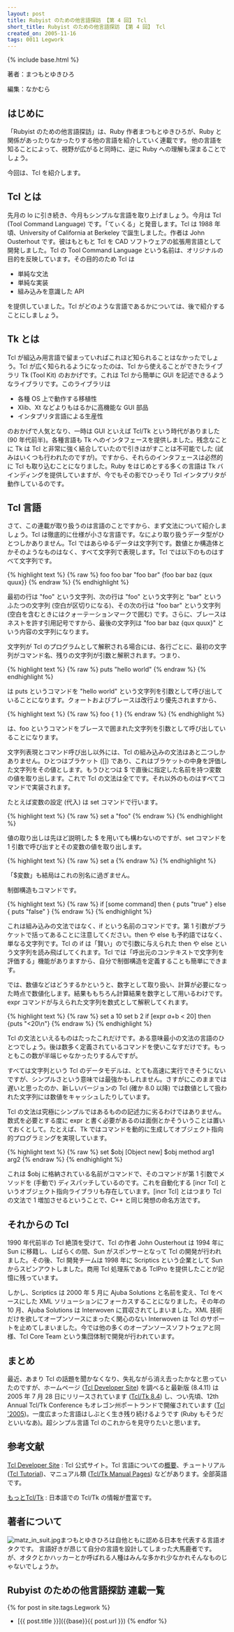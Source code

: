 ```yaml
---
layout: post
title: Rubyist のための他言語探訪 【第 4 回】 Tcl
short_title: Rubyist のための他言語探訪 【第 4 回】 Tcl
created_on: 2005-11-16
tags: 0011 Legwork
---
```

{% include base.html %}


著者：まつもとゆきひろ

編集：なかむら

## はじめに

「Rubyist のための他言語探訪」は、Ruby 作者まつもとゆきひろが、Ruby と関係があったりなかったりする他の言語を紹介していく連載です。
他の言語を知ることによって、視野が広がると同時に、逆に Ruby への理解も深まることでしょう。

今回は、Tcl を紹介します。

## Tcl とは

先月の Io に引き続き、今月もシンプルな言語を取り上げましょう。今月は Tcl (Tool Command Language) です。「てぃくる」と発音します。Tcl は 1988 年頃、University of California at Berkeley で誕生しました。作者は John Ousterhout です。彼はもともと Tcl を CAD ソフトウェアの拡張用言語として開発しました。Tcl の Tool Command Language という名前は、オリジナルの目的を反映しています。その目的のため Tcl は

* 単純な文法
* 単純な実装
* 組み込みを意識した API


を提供していました。Tcl がどのような言語であるかについては、後で紹介することにしましょう。

## Tk とは

Tcl が組込み用言語で留まっていればこれほど知られることはなかったでしょう。Tcl が広く知られるようになったのは、Tcl から使えることができたライブラリ Tk (Tool Kit) のおかげです。これは Tcl から簡単に GUI を記述できるようなライブラリです。このライブラリは

* 各種 OS 上で動作する移植性
* Xlib、Xt などよりもはるかに高機能な GUI 部品
* インタプリタ言語による生産性


のおかげで人気となり、一時は GUI といえば Tcl/Tk という時代がありました (90 年代前半)。各種言語も Tk へのインタフェースを提供しました。残念なことに Tk は Tcl と非常に強く結合していたので引きはがすことは不可能でした (試みはいくつも行われたのですが)。ですから、それらのインタフェースは必然的に Tcl も取り込むことになりました。Ruby をはじめとする多くの言語は Tk バインディングを提供していますが、今でもその影でひっそり Tcl インタプリタが動作しているのです。

## Tcl 言語

さて、この連載が取り扱うのは言語のことですから、まず文法について紹介しましょう。Tcl は徹底的に仕様が小さな言語です。なにより取り扱うデータ型がひとつしかありません。Tcl ではあらゆるデータは文字列です。数値とか構造体とかそのようなものはなく、すべて文字列で表現します。Tcl では以下のものはすべて文字列です。

{% highlight text %}
{% raw %}
 foo
 foo bar
 "foo bar"
 {foo bar baz {qux quux}}
{% endraw %}
{% endhighlight %}


最初の行は "foo" という文字列、次の行は "foo" という文字列と "bar" というふたつの文字列 (空白が区切りになる)、その次の行は "foo bar" という文字列 (空白を含むときにはクォーテーションマークで囲む) です。さらに、ブレースはネストを許す引用記号ですから、最後の文字列は "foo bar baz {qux quux}" という内容の文字列になります。

文字列が Tcl のプログラムとして解釈される場合には、各行ごとに、最初の文字列がコマンド名、残りの文字列が引数と解釈されます。つまり、

{% highlight text %}
{% raw %}
 puts "hello world"
{% endraw %}
{% endhighlight %}


は puts というコマンドを "hello world" という文字列を引数として呼び出していることになります。クォートおよびブレースは改行より優先されますから、

{% highlight text %}
{% raw %}
 foo {
   1
 }
{% endraw %}
{% endhighlight %}


は、foo というコマンドをブレースで囲まれた文字列を引数として呼び出していることになります。

文字列表現とコマンド呼び出し以外には、Tcl の組み込みの文法はあと二つしかありません。ひとつはブラケット ([]) であり、これはブラケットの中身を評価した文字列をその値とします。もうひとつは $ で直後に指定した名前を持つ変数の値を取り出します。これで Tcl の文法は全てです。それ以外のものはすべてコマンドで実装されます。

たとえば変数の設定 (代入) は set コマンドで行います。

{% highlight text %}
{% raw %}
 set a "foo"
{% endraw %}
{% endhighlight %}


値の取り出しは先ほど説明した $ を用いても構わないのですが、set コマンドを 1 引数で呼び出すとその変数の値を取り出します。

{% highlight text %}
{% raw %}
 set a
{% endraw %}
{% endhighlight %}


「$変数」も結局はこれの別名に過ぎません。

制御構造もコマンドです。

{% highlight text %}
{% raw %}
 if [some command] then {
   puts "true"
 } else {
   puts "false"
 }
{% endraw %}
{% endhighlight %}


これは組み込みの文法ではなく、if という名前のコマンドです。第 1 引数がブラケットで括ってあることに注意してください。then や else も予約語ではなく、単なる文字列です。Tcl の if は「賢い」ので引数に与えられた then や else という文字列を読み飛ばしてくれます。Tcl では「呼出元のコンテキストで文字列を評価する」機能がありますから、自分で制御構造を定義することも簡単にできます。

では、数値などはどうするかというと、数字として取り扱い、計算が必要になった時点で数値化します。結果ももちろん計算結果を数字として用いるわけです。expr コマンドが与えられた文字列を数式として解釈してくれます。

{% highlight text %}
{% raw %}
 set a 10
 set b 2
 if [expr $a+$b < 20] then {puts "<20\n"}
{% endraw %}
{% endhighlight %}


Tcl の文法といえるものはたったこれだけです。ある意味最小の文法の言語のひとつでしょう。後は数多く定義されているコマンドを使いこなすだけです。もっともこの数が半端じゃなかったりするんですが。

すべては文字列という Tcl のデータモデルは、とても高速に実行できそうにないですが、シンプルさという意味では最強かもしれません。さすがにこのままでは遅いと思ったのか、新しいバージョンの Tcl (確か 8.0 以降) では数値として扱われた文字列には数値をキャッシュしたりしています。

Tcl の文法は究極にシンプルではあるものの記述力に劣るわけではありません。数式を必要とする度に expr と書く必要があるのは面倒とかそういうことは置いておくとして。たとえば、Tk ではコマンドを動的に生成してオブジェクト指向的プログラミングを実現しています。

{% highlight text %}
{% raw %}
 set $obj [Object new]
 $obj method arg1 arg2
{% endraw %}
{% endhighlight %}


これは $obj に格納されている名前がコマンドで、そのコマンドが第 1 引数でメソッドを (手動で) ディスパッチしているのです。これを自動化する [incr Tcl] というオブジェクト指向ライブラリも存在しています。[incr Tcl] とはつまり Tcl の文法で 1 増加させるということで、C++ と同じ発想の命名方法です。

## それからの Tcl

1990 年代前半の Tcl 絶頂を受けて、Tcl の作者 John Ousterhout は 1994 年に Sun に移籍し、しばらくの間、Sun がスポンサーとなって Tcl の開発が行われました。その後、Tcl 開発チームは 1998 年に Scriptics という企業として Sun からスピンアウトしました。商用 Tcl 処理系である TclPro を提供したことが記憶に残っています。

しかし、Scriptics は 2000 年 5 月に Ajuba Solutions と名前を変え、Tcl をベースにした XML ソリューションにフォーカスすることになりました。その年の 10 月、Ajuba Solutions は Interwoven に買収されてしまいました。XML 技術だけを欲してオープンソースにまったく関心のない Interwoven は Tcl のサポートを止めてしまいました。今では他の多くのオープンソースソフトウェアと同様、Tcl Core Team という集団体制で開発が行われています。

## まとめ

最近、あまり Tcl の話題を聞かなくなり、失礼ながら消え去ったかなと思っていたのですが、ホームページ ([Tcl Developer Site](http://www.tcl.tk/)) を調べると最新版 (8.4.11) は 2005 年 7 月 28 日にリリースされています ([Tcl/Tk 8.4](http://www.tcl.tk/software/tcltk/8.4.html)) し、つい先頃、12th Annual Tcl/Tk Conference もオレゴン州ポートランドで開催されています ([Tcl '2005](http://www.tcl.tk/community/tcl2005/))。一度広まった言語はしぶとく生き残り続けるようです (Ruby もそうだといいなあ)。超シンプル言語 Tcl のこれからを見守りたいと思います。

## 参考文献

[Tcl Developer Site](http://www.tcl.tk/)
:  Tcl 公式サイト。Tcl 言語についての[概要](http://www.tcl.tk/about/language.html)、チュートリアル ([Tcl Tutorial](http://www.tcl.tk/man/tcl8.5/tutorial/tcltutorial.html))、マニュアル類 ([Tcl/Tk Manual Pages](http://www.tcl.tk/man/)) などがあります。全部英語です。

[もっとTcl/Tk](http://www.interq.or.jp/japan/s-imai/tcltk/index.html)
:  日本語での Tcl/Tk の情報が豊富です。

## 著者について

![matz_in_suit.jpg]({{base}}{{site.baseurl}}/images/0011-Legwork/matz_in_suit.jpg)まつもとゆきひろは自他ともに認める日本を代表する言語オタクです。
言語好きが昂じて自分の言語を設計してしまった大馬鹿者です。
が、オタクとかハッカーとか呼ばれる人種はみんな多かれ少なかれそんなものじゃないでしょうか。

## Rubyist のための他言語探訪 連載一覧

{% for post in site.tags.Legwork %}
  - [{{ post.title }}]({{base}}{{ post.url }})
{% endfor %}


